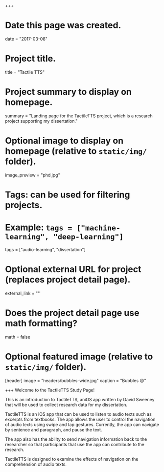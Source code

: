 +++
# Date this page was created.
date = "2017-03-08"
# Project title.
title = "Tactile TTS"

# Project summary to display on homepage.
summary = "Landing page for the TactileTTS project, which is a research project supporting my dissertation."

# Optional image to display on homepage (relative to `static/img/` folder).
image_preview = "phd.jpg"

# Tags: can be used for filtering projects.
# Example: `tags = ["machine-learning", "deep-learning"]`
tags = ["audio-learning", "dissertation"]

# Optional external URL for project (replaces project detail page).
external_link = ""

# Does the project detail page use math formatting?
math = false

# Optional featured image (relative to `static/img/` folder).
[header]
image = "headers/bubbles-wide.jpg"
caption = "Bubbles :smile:"

+++
Welcome to the TactileTTS Study Page!

This is an introduction to TactileTTS, aniOS app written by David Sweeney that will be used to collect research data for my dissertation.

TactileTTS is an iOS app that can be used to listen to audio texts such as excerpts from textbooks. The app allows the user to control the navigation of audio texts using swipe and tap gestures. Currently, the app can navigate by sentence and paragraph, and pause the text.

The app also has the ability to send navigation information back to the researcher so that participants that use the app can contribute to the research.

TactileTTS is designed to examine the effects of navigation on the comprehension of audio texts.

